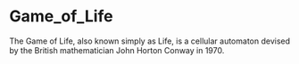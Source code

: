 # Game_of_Life
The Game of Life, also known simply as Life, is a cellular automaton devised by the British mathematician John Horton Conway in 1970.
